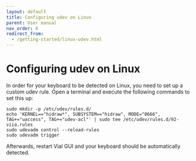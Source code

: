 ```yaml
---
layout: default
title: Configuring udev on Linux
parent: User manual
nav_order: 6
redirect_from:
  - /getting-started/linux-udev.html
---
```


# Configuring udev on Linux

In order for your keyboard to be detected on Linux, you need to set up a custom udev rule. Open a terminal and execute the following commands to set this up:

```
sudo mkdir -p /etc/udev/rules.d/
echo 'KERNEL=="hidraw*", SUBSYSTEM=="hidraw", MODE="0666", TAG+="uaccess", TAG+="udev-acl"' | sudo tee /etc/udev/rules.d/92-viia.rules
sudo udevadm control --reload-rules
sudo udevadm trigger
```

Afterwards, restart Vial GUI and your keyboard should be automatically detected.
